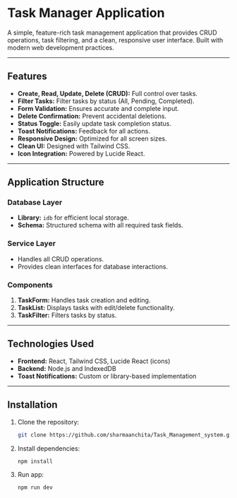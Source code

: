 # Task Manager Application
A simple, feature-rich task management application that provides CRUD operations, task filtering, and a clean, responsive user interface. Built with modern web development practices.

---

## Features
- **Create, Read, Update, Delete (CRUD):** Full control over tasks.
- **Filter Tasks:** Filter tasks by status (All, Pending, Completed).
- **Form Validation:** Ensures accurate and complete input.
- **Delete Confirmation:** Prevent accidental deletions.
- **Status Toggle:** Easily update task completion status.
- **Toast Notifications:** Feedback for all actions.
- **Responsive Design:** Optimized for all screen sizes.
- **Clean UI:** Designed with Tailwind CSS.
- **Icon Integration:** Powered by Lucide React.

---

## Application Structure

### **Database Layer**
- **Library:** `idb` for efficient local storage.
- **Schema:** Structured schema with all required task fields.

### **Service Layer**
- Handles all CRUD operations.
- Provides clean interfaces for database interactions.

### **Components**
1. **TaskForm:** Handles task creation and editing.
2. **TaskList:** Displays tasks with edit/delete functionality.
3. **TaskFilter:** Filters tasks by status.

---

## Technologies Used
- **Frontend:** React, Tailwind CSS, Lucide React (icons)
- **Backend:** Node.js and  IndexedDB
- **Toast Notifications:** Custom or library-based implementation

---

## Installation

1. Clone the repository:
   ```bash
   git clone https://github.com/sharmaanchita/Task_Management_system.git
   ```
2. Install dependencies:
    ```bash
    npm install 
    ```
3. Run app:
    ```bash
    npm run dev
    ```


 
